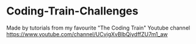 # Coding-Train-Challenges 
Made by tutorials from my favourite "The Coding Train" Youtube channel
https://www.youtube.com/channel/UCvjgXvBlbQiydffZU7m1_aw
